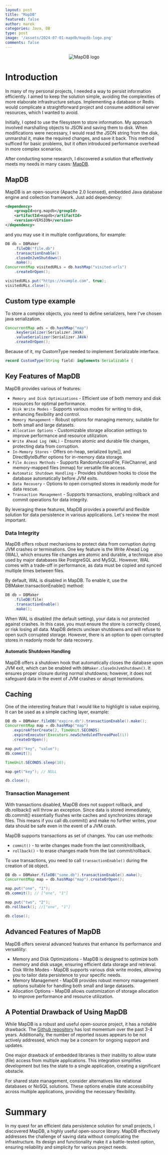 ```yaml
---
layout: post
title: "MapDB"
featured: false
author: marek
categories: Java, DB
type: post
image: '/assets/2024-07-01-mapdb/mapdb-logo.png'
comments: false
---
```


<figure style="display: block; margin:0 auto; text-align:center;">
  <img src="/assets/2024-07-01-mapdb/map-db-logo.png" alt="MapDB logo" />
</figure>

# Introduction

In many of my personal projects, I needed a way to persist information efficiently. 
I aimed to keep the solution simple, avoiding the complexities of more elaborate infrastructure setups.
Implementing a database or Redis would complicate a straightforward project and consume additional server resources, 
which I wanted to avoid.

Initially, I opted to use the filesystem to store information. 
My approach involved marshalling objects to JSON and saving them to disk. When modifications were necessary, 
I would read the JSON string from the disk, unmarshal it, make the required changes, and save it back. 
This method sufficed for basic problems, but it often introduced performance overhead in more complex scenarios.

After conducting some research, I discovered a solution that effectively meets my needs
in many cases: [MapDB](https://mapdb.org/).

## MapDB
MapDB is an open-source (Apache 2.0 licensed), embedded Java database engine and collection framework.
Just add dependency:
```xml
<dependency>
    <groupId>org.mapdb</groupId>
    <artifactId>mapdb</artifactId>
    <version>VERSION</version>
</dependency>
```
and you may use it in multiple configurations, for example:
```java
DB db = DBMaker
    .fileDB("file.db")
    .transactionEnable()
    .closeOnJvmShutdown()
    .make();
ConcurrentMap visitedURLs = db.hashMap("visited-urls")
    .createOrOpen();

visitedURLs.put("https://example.com", true);
visitedURLs.close();
```

## Custom type example
To store a complex objects, you need to define serializers, 
here I've chosen java serialization.

```java
ConcurrentMap ads = db.hashMap("map")
    .keySerializer(Serializer.JAVA)
    .valueSerializer(Serializer.JAVA)
    .createOrOpen();
```
Because of it, my CustomType needed to implement Serializable interface.

```java
record CustomType(String field) implements Serializable {
```

## Key Features of MapDB

MapDB provides various of features: 
* `Memory and Disk Optimizations` - Efficient use of both memory and disk resources for optimal performance.
* `Disk Write Modes` - Supports various modes for writing to disk, enhancing flexibility and control.
* `Memory Management` - Robust options for managing memory, suitable for both small and large datasets.
* `Allocation Options` - Customizable storage allocation settings to improve performance and resource utilization.
* `Write Ahead Log (WAL)` - Ensures atomic and durable file changes, protecting data from corruption.
* `In-Memory Stores`  - Offers on-heap, serialized byte[], and DirectByteBuffer options for in-memory data storage.
* `File Access Methods` - Supports RandomAccessFile, FileChannel, and memory-mapped files (mmap) for versatile file access.
* `Automatic Shutdown Handling` - Provides shutdown hooks to close the database automatically before JVM exits.
* `Data Recovery` - Options to open corrupted stores in readonly mode for data rescue.
* `Transaction Management` - Supports transactions, enabling rollback and commit operations for data integrity.

By leveraging these features, MapDB provides a powerful and flexible solution for data persistence in various applications.
Let's review the most important.

### Data Integrity
MapDB offers robust mechanisms to protect data from corruption during JVM crashes or terminations.
One key feature is the Write Ahead Log (WAL), which ensures file changes are atomic and durable, 
a technique also used by major databases like PostgreSQL and MySQL. 
However, WAL comes with a trade-off in performance, as data must be copied and synced multiple times between files.

By default, WAL is disabled in MapDB. To enable it, use the DBMaker.transactionEnable() method:

```Java
DB db = DBMaker
    .fileDB(file)
    .transactionEnable()
    .make();
```

When WAL is disabled (the default setting), your data is not protected against crashes. 
In this case, you must ensure the store is correctly closed, or risk losing all data. 
MapDB detects unclean shutdowns and will refuse to open such corrupted storage. 
However, there is an option to open corrupted stores in readonly mode for data recovery.

#### Automatic Shutdown Handling

MapDB offers a shutdown hook that automatically closes the database upon JVM exit,
which can be enabled with `DBMaker.closeOnJvmShutdown()`. It ensures proper closure during normal shutdowns; 
however, it does not safeguard data in the event of JVM crashes or abrupt terminations.

## Caching 
One of the interesting feature that I would like to highlight is value expiring. 
It can be used as a simple caching layer, example: 

```java
DB db = DBMaker.fileDB("expire.db").transactionEnable().make();
ConcurrentMap map = db.hashMap("map")
   .expireAfterCreate(2, TimeUnit.SECONDS)
   .expireExecutor(Executors.newScheduledThreadPool(1))
   .createOrOpen();

map.put("key", "value");
db.commit();

TimeUnit.SECONDS.sleep(10);

map.get("key"); // NULL

db.close();
```

### Transaction Management

With transactions disabled, MapDB does not support rollback, and db.rollback() will throw an exception. 
Since data is stored immediately, db.commit() essentially flushes write caches and synchronizes storage files.
This means if you call db.commit() and make no further writes, 
your data should be safe even in the event of a JVM crash.

MapDB supports transactions as set of changes. You can use methods:
* `commit()` - to write changes made from the last commit/rollback,
* `rollback()` - to erase changes made from the last commit/rollback.

To use transactions, you need to call `transactionEnable()` during the creation of `DB` object.

```java
DB db = DBMaker.fileDB("some.db").transactionEnable().make();
ConcurrentMap map = db.hashMap("map").createOrOpen();

map.put("one", "1");
db.commit(); // ["one", "1"]

map.put("two", "2");
db.rollback(); //["one", "1"]

db.close();
```

## Advanced Features of MapDB

MapDB offers several advanced features that enhance its performance and versatility:
* Memory and Disk Optimizations - MapDB is designed to optimize both memory and disk usage, 
ensuring efficient data storage and retrieval.
* Disk Write Modes - MapDB supports various disk write modes, allowing you to tailor data persistence to your specific needs.
* Memory Management - MapDB provides robust memory management options suitable for handling both small and large datasets.
* Allocation Options - MapDB allows customization of storage allocation to improve performance and resource utilization.

## A Potential Drawback of Using MapDB
While MapDB is a robust and useful open-source project, it has a notable drawback. 
The [Github repository](https://github.com/jankotek/mapdb) has lost momentum over the past 3-4 years. 
Additionally, the number of reported issues appears to be not actively addressed, 
which may be a concern for ongoing support and updates.

One major drawback of embedded libraries is their inability to allow state (file) access from multiple applications.
This integration simplifies development but ties the state to a single application, creating a significant obstacle.

For shared state management, consider alternatives like relational databases or NoSQL solutions.
These options enable state accessibility across multiple applications, providing the necessary flexibility.

# Summary 
In my quest for an efficient data persistence solution for small projects, 
I discovered MapDB, a highly useful open-source library. 
MapDB effectively addresses the challenge of saving data without complicating the infrastructure.
Its design and functionality make it a battle-tested option, 
ensuring reliability and simplicity for various project needs.
